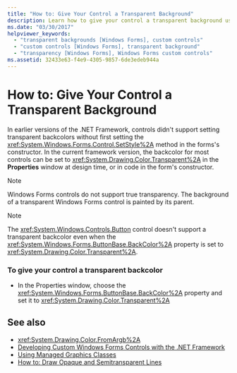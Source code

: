 ```yaml
---
title: "How to: Give Your Control a Transparent Background"
description: Learn how to give your control a transparent background using the properties window at design time. 
ms.date: "03/30/2017"
helpviewer_keywords: 
  - "transparent backgrounds [Windows Forms], custom controls"
  - "custom controls [Windows Forms], transparent background"
  - "transparency [Windows Forms], Windows Forms custom controls"
ms.assetid: 32433e63-f4e9-4305-9857-6de3edeb944a
---
```

# How to: Give Your Control a Transparent Background

In earlier versions of the .NET Framework, controls didn't support setting transparent backcolors without first setting the <xref:System.Windows.Forms.Control.SetStyle%2A> method in the forms's constructor. In the current framework version, the backcolor for most controls can be set to <xref:System.Drawing.Color.Transparent%2A> in the **Properties** window at design time, or in code in the form's constructor.  
  
> [!NOTE]
> Windows Forms controls do not support true transparency. The background of a transparent Windows Forms control is painted by its parent.  
  
> [!NOTE]
> The <xref:System.Windows.Controls.Button> control doesn't support a transparent backcolor even when the <xref:System.Windows.Forms.ButtonBase.BackColor%2A> property is set to <xref:System.Drawing.Color.Transparent%2A>.  
  
### To give your control a transparent backcolor  
  
- In the Properties window, choose the <xref:System.Windows.Forms.ButtonBase.BackColor%2A> property and set it to <xref:System.Drawing.Color.Transparent%2A>  
  
## See also

- <xref:System.Drawing.Color.FromArgb%2A>
- [Developing Custom Windows Forms Controls with the .NET Framework](developing-custom-windows-forms-controls.md)
- [Using Managed Graphics Classes](../advanced/using-managed-graphics-classes.md)
- [How to: Draw Opaque and Semitransparent Lines](../advanced/how-to-draw-opaque-and-semitransparent-lines.md)
